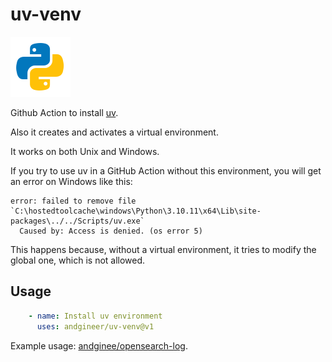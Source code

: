 # uv-venv
![uv-env](python.svg)

Github Action to install [uv](https://github.com/astral-sh/uv).

Also it creates and activates a virtual environment.

It works on both Unix and Windows.

If you try to use uv in a GitHub Action without this environment, 
you will get an error on Windows like this:

```shell
error: failed to remove file `C:\hostedtoolcache\windows\Python\3.10.11\x64\Lib\site-packages\../../Scripts/uv.exe`
  Caused by: Access is denied. (os error 5)
```

This happens because, without a virtual environment, it tries to 
modify the global one, which is not allowed.

## Usage

```yaml
    - name: Install uv environment
      uses: andgineer/uv-venv@v1
```

Example usage: [andginee/opensearch-log](https://github.com/andgineer/opensearch-log/blob/499da83c7f63786da43e5663140b0e20660d6f42/.github/workflows/ci.yml#L44).
